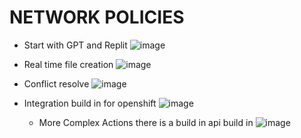 # NETWORK POLICIES
- Start with GPT and Replit
![image](https://github.com/user-attachments/assets/b9113c91-edf3-4a18-96f2-9e2a695b3fcd)


- Real time file creation
![image](https://github.com/user-attachments/assets/39b86c23-a336-46f6-8aa2-476bfbe0fe5c)


- Conflict resolve
![image](https://github.com/user-attachments/assets/9add349f-fa5c-4656-b6fa-bf827a3a9788)

- Integration build in for openshift
![image](https://github.com/user-attachments/assets/bc6b4ec1-613c-488e-8234-971384bfe436)


  - More Complex Actions there is a build in api build in
![image](https://github.com/user-attachments/assets/bf55e8be-f71a-43e7-8414-43eff041db13)
